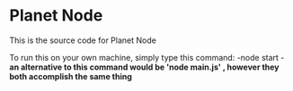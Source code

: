 Planet Node
======

This is the source code for Planet Node

To run this on your own machine, simply type this command:
-node start
-**an alternative to this command would be 'node main.js' , however they both accomplish the same thing**

